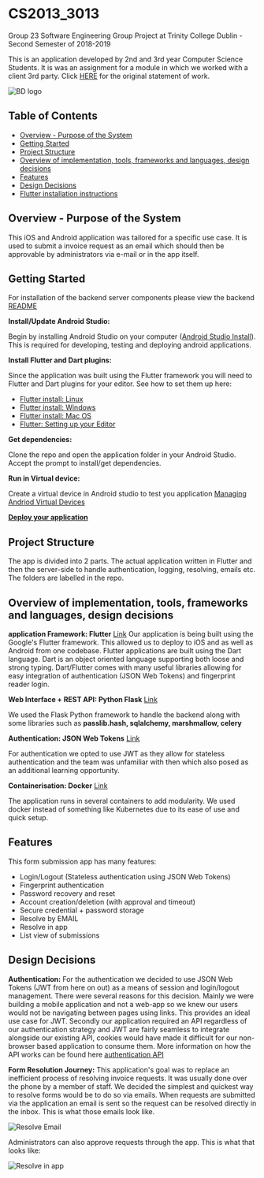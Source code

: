 # CS2013_3013
Group 23 Software Engineering Group Project at Trinity College Dublin - Second Semester of 2018-2019

This is an application developed by 2nd and 3rd year Computer Science Students. It is was an assignment for a module in which we worked with a client 3rd party. Click [HERE](https://docs.google.com/document/d/1txUZh5TiaYA9gDweK8FRTzW14c7a2z1N9qyPCBCNVYI/edit) for the original statement of work.

![BD logo][logo]

## Table of Contents

  * [Overview - Purpose of the System](#overview---purpose-of-the-system)
  * [Getting Started](@getting-started)
  * [Project Structure](#project-structure)
  * [Overview of implementation, tools, frameworks and languages, design decisions](#overview-of-implementation--tools--frameworks-and-languages--design-decisions)
  * [Features](#features)
  * [Design Decisions](#design-decisions)
  * [Flutter installation instructions](#flutter-installation-instructions)

## Overview - Purpose of the System

This iOS and Android application was tailored for a specific use case. It is used to submit a invoice request as an email which should then be approvable by administrators via e-mail or in the app itself.

## Getting Started

For installation of the backend server components please view the backend [README](https://github.com/MartaL0b0/CS2013_3013/tree/dev/backend)

**Install/Update Android Studio:**

Begin by installing Android Studio on your computer ([Android Studio Install](https://developer.android.com/studio/install)). This is required for developing, testing and deploying android applications. 

**Install Flutter and Dart plugins:**

Since the application was built using the Flutter framework you will need to Flutter and Dart plugins for your editor. See how to set them up here:

* [Flutter install: Linux](https://flutter.dev/docs/get-started/install/linux)
* [Flutter install: Windows](https://flutter.dev/docs/get-started/install/windows)
* [Flutter install: Mac OS](https://flutter.dev/docs/get-started/install/macos)
* [Flutter: Setting up your Editor](https://flutter.dev/docs/get-started/editor)

**Get dependencies:**

Clone the repo and open the application folder in your Android Studio. Accept the prompt to install/get dependencies.

**Run in Virtual device:** 

Create a virtual device in Android studio to test you application [Managing Andriod Virtual Devices](https://developer.android.com/studio/run/managing-avds)

[**Deploy your application**](https://developer.android.com/studio/publish/app-signing)

## Project Structure

The app is divided into 2 parts. The actual application written in Flutter and then the server-side to handle authentication, logging, resolving, emails etc. The folders are labelled in the repo.

## Overview of implementation, tools, frameworks and languages, design decisions

**application Framework: Flutter** [Link](https://flutter.dev/) 
Our application is being built using the Google's Flutter framework. This allowed us to deploy to iOS and as well as Android from one codebase. Flutter applications are built using the Dart language. Dart is an object oriented language supporting both loose and strong typing. Dart/Flutter comes with many useful libraries allowing for easy integration of authentication (JSON Web Tokens) and fingerprint reader login.

**Web Interface + REST API: Python Flask** [Link](http://flask.pocoo.org/) 

We used the Flask Python framework to handle the backend along with some libraries such as **passlib.hash, sqlalchemy, marshmallow, celery** 

**Authentication: JSON Web Tokens** [Link](https://jwt.io/) 

For authentication we opted to use JWT as they allow for stateless authentication and the team was unfamiliar with then which also posed as an additional learning opportunity.

**Containerisation: Docker** [Link](https://www.docker.com/)

The application runs in several containers to add modularity. We used docker instead of something like Kubernetes due to its ease of use and quick setup.

## Features

This form submission app has many features:

* Login/Logout (Stateless authentication using JSON Web Tokens)
* Fingerprint authentication
* Password recovery and reset
* Account creation/deletion (with approval and timeout)
* Secure credential + password storage
* Resolve by EMAIL
* Resolve in app
* List view of submissions

## Design Decisions

**Authentication:**
For the authentication we decided to use JSON Web Tokens (JWT from here on out) as a means of session and login/logout management. There were several reasons for this decision. Mainly we were building a mobile application and not a web-app so we knew our users would not be navigating between pages using links. This provides an ideal use case for JWT. Secondly our application required an API regardless of our authentication strategy and JWT are fairly seamless to integrate alongside our existing API, cookies would have made it difficult for our non-browser based application to consume them. More information on how the API works can be found here [authentication API](link)

**Form Resolution Journey:**
This application's goal was to replace an inefficient process of resolving invoice requests. It was usually done over the phone by a member of staff. We decided the simplest and quickest way to resolve forms would be to do so via emails. When requests are submitted via the application an email is sent so the request can be resolved directly in the inbox. This is what those emails look like.

![Resolve Email](https://i.imgur.com/Wh0HQAb.png)

Administrators can also approve requests through the app. This is what that looks like:

![Resolve in app](https://i.imgur.com/CF80LeA.png)

[logo]:https://i.imgur.com/2vsvMmT.png